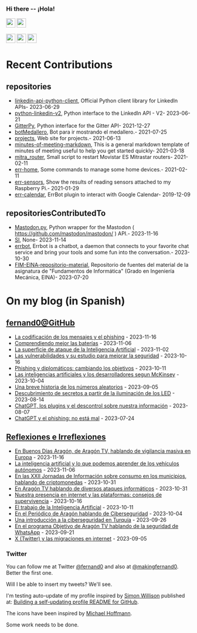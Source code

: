 ### Hi there -- ¡Hola!

<a href="mailto:ftricas@unizar.es" title="e-mail"><i class="svg-icon email"></i></a> 
<a href="https://www.linkedin.com/in/fernand0" title="My LinkedIn//Mi LinkedIn"><img src="https://img.shields.io/badge/linkedin-%230077B5.svg?&style=for-the-badge&logo=linkedin&logoColor=white" height=25></a> 
<a href="https://www.twitter.com/fernand0" title="My Twitter//Mi Twitter"><img src="https://img.shields.io/badge/twitter-%231DA1F2.svg?&style=for-the-badge&logo=twitter&logoColor=white" height=25></i></a> 
<link href="https://mastodon.social/@fernand0" rel="me" title="My Mastodon//Mi Mastodon"><img src="https://img.shields.io/static/v1?label=Mastodon&message=Social&color=blue" height=25></i></a> 
<a href="https://flickr.com/fernand0"><img src="https://img.shields.io/static/v1?label=Flickr&message=Images&color=blue" height=25></a>
<a href="https://dev.to/fernand0"><img src="https://img.shields.io/badge/DEV.TO-%230A0A0A.svg?&style=for-the-badge&logo=dev-dot-to&logoColor=white" height=25></a>

# Recent Contributions
<!-- recent_releases starts -->


## repositories
* [linkedin-api-python-client](https://github.com/fernand0/linkedin-api-python-client),  Official Python client library for LinkedIn APIs- 2023-06-29
* [python-linkedin-v2](https://github.com/fernand0/python-linkedin-v2),  Python interface to the LinkedIn API - V2- 2023-06-21
* [GitterPy](https://github.com/fernand0/GitterPy),  Python interface for the Gitter API- 2021-12-27
* [botMedallero](https://github.com/fernand0/botMedallero),  Bot para ir mostrando el medallero.- 2021-07-25
* [projects](https://github.com/fernand0/projects),  Web site for projects.- 2021-06-13
* [minutes-of-meeting-markdown](https://github.com/fernand0/minutes-of-meeting-markdown),  This is a general markdown template of minutes of meeting useful to help you get started quickly- 2021-03-18
* [mitra_router](https://github.com/fernand0/mitra_router),  Small script to restart Movistar ES Mitrastar routers- 2021-02-11
* [err-home](https://github.com/fernand0/err-home),  Some commands to manage some home devices.- 2021-02-11
* [err-sensors](https://github.com/fernand0/err-sensors),  Show the results of reading sensors attached to my Raspberry Pi.- 2021-01-29
* [err-calendar](https://github.com/fernand0/err-calendar),  ErrBot plugin to interact with Google Calendar- 2019-12-09

## repositoriesContributedTo
* [Mastodon.py](https://github.com/halcy/Mastodon.py),  Python wrapper for the Mastodon ( https://github.com/mastodon/mastodon/ ) API.- 2023-11-16
* [SI](https://github.com/simber72/SI),  None- 2023-11-14
* [errbot](https://github.com/errbotio/errbot),  Errbot is a chatbot, a daemon that connects to your favorite chat service and bring your tools and some fun into the conversation.- 2023-10-30
* [FIM-EINA-repositorio-material](https://github.com/ricardojrdez/FIM-EINA-repositorio-material),  Repositorio de fuentes del material de la asignatura de "Fundamentos de Informática" (Grado en Ingeniería Mecánica, EINA)- 2023-07-20
<!-- recent_releases ends -->

# On my blog (in Spanish)

<!-- blog starts -->


## [fernand0@GitHub](https://fernand0.github.io/)
* [La codificación de los mensajes y el phishing](http://fernand0.github.io//phishing-escritura/) - 2023-11-16
* [Comprendiendo mejor las baterías](http://fernand0.github.io//comprender-baterias/) - 2023-11-06
* [La superficie de ataque de la Inteligencia Artificial](http://fernand0.github.io//superficie-ataque-ia/) - 2023-11-02
* [Las vulnerabilidades y su estudio para mejorar la seguridad](http://fernand0.github.io//fallos-dia-cero/) - 2023-10-16
* [Phishing y diplomáticos: cambiando los objetivos](http://fernand0.github.io//phishing-diplomaticos/) - 2023-10-11
* [Las inteligencias artificiales y los desarrolladores segun McKinsey](http://fernand0.github.io//desarrolladores-ia/) - 2023-10-04
* [Una breve historia de los números aleatorios](http://fernand0.github.io//otra-historia-numeros-aleatorios/) - 2023-09-05
* [Descubrimiento de secretos a partir de la iluminación de los LED](http://fernand0.github.io//leds-criptoanalisis/) - 2023-08-14
* [ChatGPT, los plugins y el descontrol sobre nuestra información](http://fernand0.github.io//chatGPT-plugins-exfiltracion/) - 2023-08-07
* [ChatGPT y el phishing: no está mal](http://fernand0.github.io//chatGPT-phishing/) - 2023-07-24

## [Reflexiones e Irreflexiones](http://fernand0.blogalia.com/)
* [En Buenos D&#237;as Arag&#243;n, de Arag&#243;n TV, hablando de vigilancia masiva en Europa](http://fernand0.blogalia.com//historias/78785) - 2023-11-16
* [La inteligencia artificial y lo que podemos aprender de los veh&#237;culos aut&#243;nomos](http://fernand0.blogalia.com//historias/78780) - 2023-11-06
* [En las XXII Jornadas de Informaci&#243;n sobre consumo en los municipios, hablando de criptomonedas](http://fernand0.blogalia.com//historias/78777) - 2023-10-31
* [En Arag&#243;n TV hablando de diversos ataques inform&#225;ticos](http://fernand0.blogalia.com//historias/78776) - 2023-10-31
* [Nuestra presencia en internet y las plataformas: consejos de supervivencia](http://fernand0.blogalia.com//historias/78773) - 2023-10-16
* [El trabajo de la Inteligencia Artificial](http://fernand0.blogalia.com//historias/78770) - 2023-10-11
* [En el Peri&#243;dico de Arag&#243;n hablando de Ciberseguridad](http://fernand0.blogalia.com//historias/78767) - 2023-10-04
* [Una introducci&#243;n a la ciberseguridad en Turqu&#237;a](http://fernand0.blogalia.com//historias/78764) - 2023-09-26
* [En el programa Objetivo de Arag&#243;n TV hablando de la seguridad de WhatsApp](http://fernand0.blogalia.com//historias/78761) - 2023-09-21
* [X (Twitter) y las migraciones en internet](http://fernand0.blogalia.com//historias/78759) - 2023-09-05
<!-- blog ends -->

### Twitter 

You can follow me at Twitter [@fernand0](https://twitter.com/fernand0) and also at [@makingfernand0](https://twitter.com/fernand0). Better the first one.

Will I be able to insert my tweets? We'll see.

I'm testing auto-update of my profile inspired by [Simon Willison](https://simonwillison.net/) published at: [Building a self-updating profile README for GitHub](https://simonwillison.net/2020/Jul/10/self-updating-profile-readme/).

The icons have been inspired by [Michael Hoffmann](https://www.mokkapps.de/).

Some work needs to be done.

<!--
**fernand0/fernand0** is a ✨ _special_ ✨ repository because its `README.md` (this file) appears on your GitHub profile.

Here are some ideas to get you started:

- 🔭 I’m currently working on ...
- 🌱 I’m currently learning ...
- 👯 I’m looking to collaborate on ...
- 🤔 I’m looking for help with ...
- 💬 Ask me about ...
- 📫 How to reach me: ...
- 😄 Pronouns: ...
- ⚡ Fun fact: ...
-->
